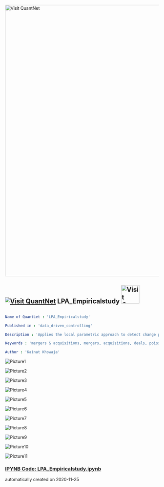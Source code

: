 [<img src="https://github.com/QuantLet/Styleguide-and-FAQ/blob/master/pictures/banner.png" width="888" alt="Visit QuantNet">](http://quantlet.de/)

## [<img src="https://github.com/QuantLet/Styleguide-and-FAQ/blob/master/pictures/qloqo.png" alt="Visit QuantNet">](http://quantlet.de/) **LPA_Empiricalstudy** [<img src="https://github.com/QuantLet/Styleguide-and-FAQ/blob/master/pictures/QN2.png" width="60" alt="Visit QuantNet 2.0">](http://quantlet.de/)

```yaml

Name of QuantLet : 'LPA_Empiricalstudy'

Published in : 'data_driven_controlling' 

Description : 'Applies the local parametric approach to detect change points, regime shifts and structural breaks in real life datasets and then compares the estimates from fixed rolling window estimates and LPA approach using RMSE. It also provides all the plots. The data is however downloaded with special permissions from Thomson Reuters and is not publicly available. If you have permission to access the data, please get in touch with us with permission and we will share the data with you'

Keywords : 'mergers & acquisitions, mergers, acquisitions, deals, poisson, time series, decomposition, forecasting, prediction, economics, estimation, adaptive parameters'

Author : 'Kainat Khowaja'
```

![Picture1](MLE_distribution.png)

![Picture2](Movingaverages.png)

![Picture3](energy_de_MLE_distribution.png)

![Picture4](energy_de_comparision.png)

![Picture5](energy_de_window_size.png)

![Picture6](financials_de_MLE_distribution.png)

![Picture7](financials_de_comparision.png)

![Picture8](financials_de_window_size.png)

![Picture9](telecommunication_de_MLE_distribution.png)

![Picture10](telecommunication_de_comparision.png)

![Picture11](telecommunication_de_window_size.png)

### [IPYNB Code: LPA_Empiricalstudy.ipynb](LPA_Empiricalstudy.ipynb)


automatically created on 2020-11-25